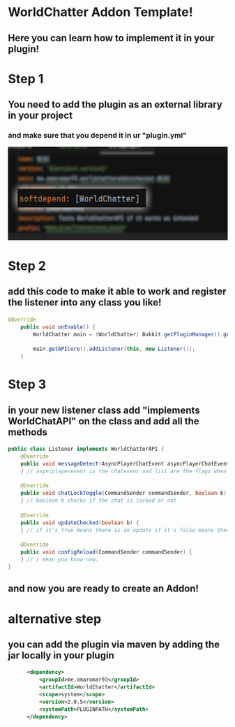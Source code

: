 # WorldChatter Addon Template!
## Here you can learn how to implement it in your plugin!

# Step 1
## You need to add the plugin as an external library in your project
### and make sure that you depend it in ur **"plugin.yml"**
![pluginyml.png](pluginyml.png)

# Step 2
## add this code to make it able to work and register the listener into any class you like!
```java
@Override
    public void onEnable() {
        WorldChatter main = (WorldChatter) Bukkit.getPluginManager().getPlugin("WorldChatter");

        main.getAPICore().addListener(this, new Listener());
    }
```
# Step 3
## in your new listener class add "implements WorldChatAPI" on the class and add all the methods
```java
public class Listener implements WorldChatterAPI {
    @Override
    public void messageDetect(AsyncPlayerChatEvent asyncPlayerChatEvent, List<String> list) {
    } // asyncplayerevent is the chatevent and list are the flags when detected

    @Override
    public void chatLockToggle(CommandSender commandSender, boolean b) {
    } // boolean b checks if the chat is locked or not

    @Override
    public void updateChecked(boolean b) {
    } // if it's true means there is an update if it's false means there is not

    @Override
    public void configReload(CommandSender commandSender) {
    } // i mean you know now.
}
```

## and now you are ready to create an Addon!

# alternative step
## you can add the plugin via maven by adding the jar locally in your plugin
```xml
      <dependency>
          <groupId>me.omaromar93</groupId>
          <artifactId>WorldChatter</artifactId>
          <scope>system</scope>
          <version>2.0.5</version>
          <systemPath>PLUGINPATH</systemPath>
      </dependency>
```